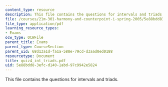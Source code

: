 ```yaml
---
content_type: resource
description: This file contains the questions for intervals and triads.
file: /courses/21m-301-harmony-and-counterpoint-i-spring-2005/5e88bdd83efcd1401abd97c9942e5824_quiz4_int_triads.pdf
file_type: application/pdf
learning_resource_types:
- Exams
ocw_type: OCWFile
parent_title: Exams
parent_type: CourseSection
parent_uid: 68d13a1d-fa1a-588e-79cd-d3aad0ed0188
resourcetype: Document
title: quiz4_int_triads.pdf
uid: 5e88bdd8-3efc-d140-1abd-97c9942e5824
---
```

This file contains the questions for intervals and triads.


